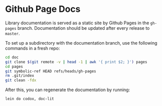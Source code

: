 Github Page Docs
================

Library documentation is served as a static site by Github Pages in the
`gh-pages` branch. Documentation should be updated after every release to
`master`.

To set up a subdirectory with the documentation branch, use the following
commands in a fresh repo:

```bash
cd doc
git clone $(git remote -v | head -1 | awk '{ print $2; }') pages
cd pages
git symbolic-ref HEAD refs/heads/gh-pages
rm .git/index
git clean -fdx
```

After this, you can regenerate the documentation by running:

```bash
lein do codox, doc-lit
```
